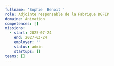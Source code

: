 ```yaml
---
fullname: 'Sophie  Benoit '
role: Adjointe responsable de la Fabrique DGFIP
domaine: Animation
competences: []
missions:
  - start: 2025-07-24
    end: 2027-03-24
    employer: ''
    status: admin
    startups: []
teams: []
---
```

